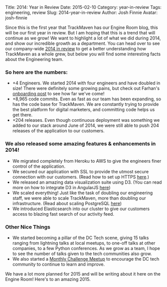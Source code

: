 Title: 2014: Year in Review
Date: 2015-02-10
Category: year-in-review
Tags: engineering, review
Slug: 2014-year-in-review
Author: Josh Finnie
Avatar: josh-finnie

Since this is the first year that TrackMaven has our Engine Room blog, this will be our first year in review. But I am hoping that this is a trend that will continue as we grow! We want to highlight a lot of what we did during 2014, and show our incredible growth as a department. You can head over to see our company-wide [2014 in review](http://trackmaven.com/2014/) to get a better understanding how TrackMaven as a whole grew, but below you will find some interesting facts about the Engineering team.

### So here are the numbers:

* +4 Engineers. We started 2014 with four engineers and have doubled in size! There were definitely some growing pains, but check out Farhan's [onboarding post](/blog/onboarding-at-trackmaven/) to see how far we've come!
* +8,965 code commits. Even as fast as our team has been expanding, so has the code base for TrackMaven. We are constantly trying to provide the best platform for digital marketers, and committing code helps us get there.
* +204 releases. Even though continuous deployment was something we added to our stack around June of 2014, we were still able to push 204 releases of the application to our customers.

### We also released some amazing features & enhancements in 2014!

* We migrated completely from Heroku to AWS to give the engineers finer control of the application.
* We secured our application with SSL to provide the utmost secure connection with our customers. (Read how to set up HTTPS [here](/blog/setting-up-https-security/).)
* We released an amazing data visualization suite using D3. (You can read more on how to integrate D3 in AngularJS [here](/blog/building-a-testable-d3-charting-application-within-angularjs/))
* We scaled everything! Just like the task of doubling our engineering staff, we were able to scale TrackMaven, more than doubling our infrastructure. (Read about scaling PostgreSQL [here](/blog/so-you-want-another-postgresql-database-part-1/))
* We introduced Elasticsearch into our cluster to give our customers access to blazing fast search of our activity feed.

### Other Nice Things
* We started becoming a pillar of the DC Tech scene, giving 15 talks ranging from lightning talks at local meetups, to one-off talks at other companies, to a few Python conferences. As we grow as a team, I hope to see the number of talks given to the tech communities also grow.
* We also started a [Monthly Challenge Meetup](www.meetup.com/TrackMaven-Monthly-Challenge/) to encourage the DC tech community to continue to learn and improve.

We have a lot more planned for 2015 and will be writing about it here on the Engine Room! Here's to an amazing 2015.
